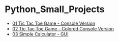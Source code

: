 # Python_Small_Projects

- [01 Tic Tac Toe Game - Console Version](https://github.com/bopzen/Python_Small_Projects/tree/main/01%20Tic%20Tac%20Toe%20Game%20-%20Console%20Version)
- [02 Tic Tac Toe Game - Colored Console Version](https://github.com/bopzen/Python_Small_Projects/tree/main/02%20Tic%20Tac%20Toe%20Game%20-%20Colored%20Console%20Version)
- [03 Simple Calculator - GUI](https://github.com/bopzen/Python_Small_Projects/tree/main/03%20Simple%20Calculator%20-%20GUI)
